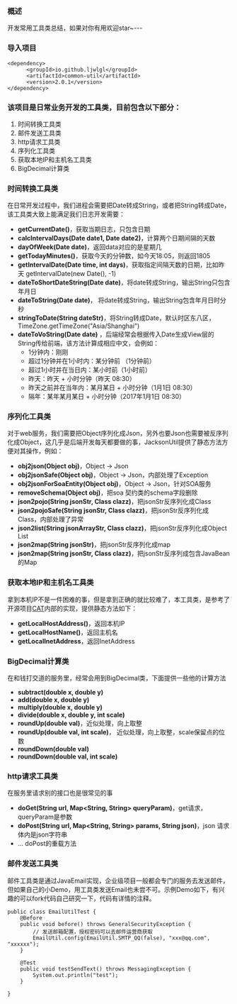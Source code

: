 ### 概述
开发常用工具类总结，如果对你有用欢迎star~---

### 导入项目
```
<dependency>
      <groupId>io.github.ljwlgl</groupId>
      <artifactId>common-util</artifactId>
      <version>2.0.1</version>
</dependency>
```

### 该项目是日常业务开发的工具类，目前包含以下部分：
1. 时间转换工具类
2. 邮件发送工具类
3. http请求工具类
4. 序列化工具类
5. 获取本地IP和主机名工具类
6. BigDecimal计算类

### 时间转换工具类
在日常开发过程中，我们进程会需要把Date转成String，或者把String转成Date，该工具类大致上能满足我们日志开发需要：
- **getCurrentDate()**，获取当期日志，只包含日期
- **calcIntervalDays(Date date1, Date date2)**，计算两个日期间隔的天数
- **dayOfWeek(Date date)**，返回data对应的是星期几
- **getTodayMinutes()**，获取今天的分钟数，如今天18:05，则返回1805
- **getIntervalDate(Date time, int days)**，获取指定间隔天数的日期，比如昨天 getIntervalDate(new Date(), -1)
- **dateToShortDateString(Date date)**，将date转成String，输出String只包含年月日
- **dateToString(Date date)**， 将date转成String，输出String包含年月日时分秒
- **stringToDate(String dateStr)**，将String转成Date，默认时区东八区，TimeZone.getTimeZone("Asia/Shanghai")
- **dateToVoString(Date date)** ，后端经常会根据传入Date生成View层的String传给前端，该方法计算成相应中文，会例如：
    - 1分钟内：刚刚
    - 超过1分钟并在1小时内：某分钟前 （1分钟前）
    - 超过1小时并在当日内：某小时前（1小时前）
    - 昨天：昨天 + 小时分钟（昨天 08:30）
    - 昨天之前并在当年内：某月某日 + 小时分钟（1月1日 08:30）
    - 隔年：某年某月某日 + 小时分钟（2017年1月1日 08:30）

### 序列化工具类
对于web服务，我们需要把Object序列化成Json，另外也要Json也需要被反序列化成Object，这几乎是后端开发每天都要做的事，JacksonUtil提供了静态方法方便对其操作，例如：
- **obj2json(Object obj)**，Object -> Json
- **obj2jsonSafe(Object obj)**，Object -> Json，内部处理了Exception
- **obj2jsonForSoaEntity(Object obj)**，Object -> Json，针对SOA服务
- **removeSchema(Object obj)**，把soa 契约类的schema字段删除
- **json2pojo(String jsonStr, Class<T> clazz)**，把jsonStr反序列化成Class
- **json2pojoSafe(String jsonStr, Class<T> clazz)**，把jsonStr反序列化成Class，内部处理了异常
- **json2list(String jsonArrayStr, Class<T> clazz)**，把jsonStr反序列化成Object List
- **json2map(String jsonStr)**，把jsonStr反序列化成map
- **json2map(String jsonStr, Class<T> clazz)**，把jsonStr反序列成包含JavaBean的Map

### 获取本地IP和主机名工具类
拿到本机IP不是一件困难的事，但是拿到正确的就比较难了，本工具类，是参考了开源项目[CAT](https://github.com/dianping/cat)内部的实现，提供静态方法如下：
- **getLocalHostAddress()**，返回本机IP
- **getLocalHostName()**，返回主机名
- **getLocalInetAddress**，返回InetAddress
### BigDecimal计算类
在和钱打交道的服务里，经常会用到BigDecimal类，下面提供一些他的计算方法
- **subtract(double x, double y)**
- **add(double x, double y)**
- **multiply(double x, double y)**
- **divide(double x, double y, int scale)**
- **roundUp(double val)**，近似处理，向上取整
- **roundUp(double val, int scale)**， 近似处理，向上取整，scale保留点的位数
- **roundDown(double val)**
- **roundDown(double val, int scale)**

###  http请求工具类
在服务里请求别的接口也是很常见的事
- **doGet(String url, Map<String, String> queryParam)**，get请求，queryParam是参数
- **doPost(String url, Map<String, String> params, String json)**，json 请求体内是json字符串
- ... doPost的重载方法


###  邮件发送工具类
邮件工具类是通过JavaEmail实现，企业级项目一般都会专门的服务去发送邮件，但如果自己的小Demo，用工具类发送Email也未尝不可。示例Demo如下，有兴趣的可以fork代码自己研究一下，代码有详情的注释。
```
public class EmailUtilTest {
    @Before
    public void before() throws GeneralSecurityException {
        // 发送邮箱配置，授权密码可以去邮件运营商获取
        EmailUtil.config(EmailUtil.SMTP_QQ(false), "xxx@qq.com", "xxxxxx");
    }

    @Test
    public void testSendText() throws MessagingException {
        System.out.println("test");
    }

}
```

